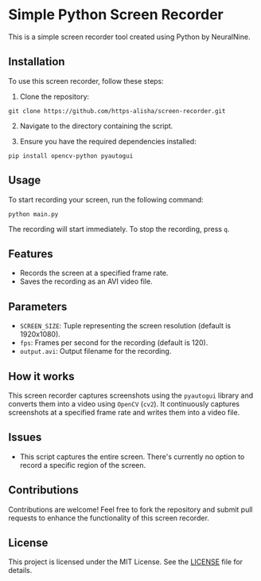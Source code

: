 
# Simple Python Screen Recorder

This is a simple screen recorder tool created using Python by NeuralNine.

## Installation

To use this screen recorder, follow these steps:

1. Clone the repository:

```
git clone https://github.com/https-alisha/screen-recorder.git
```

2. Navigate to the directory containing the script.

3. Ensure you have the required dependencies installed:

```
pip install opencv-python pyautogui
```

## Usage

To start recording your screen, run the following command:

```
python main.py
```

The recording will start immediately. To stop the recording, press `q`.

## Features

- Records the screen at a specified frame rate.
- Saves the recording as an AVI video file.

## Parameters

- `SCREEN_SIZE`: Tuple representing the screen resolution (default is 1920x1080).
- `fps`: Frames per second for the recording (default is 120).
- `output.avi`: Output filename for the recording.

## How it works

This screen recorder captures screenshots using the `pyautogui` library and converts them into a video using `OpenCV` (`cv2`). It continuously captures screenshots at a specified frame rate and writes them into a video file.

## Issues

- This script captures the entire screen. There's currently no option to record a specific region of the screen.

## Contributions

Contributions are welcome! Feel free to fork the repository and submit pull requests to enhance the functionality of this screen recorder.

## License

This project is licensed under the MIT License. See the [LICENSE](LICENSE) file for details.
```
```
